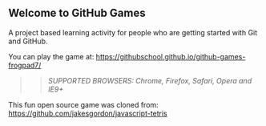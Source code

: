 ## Welcome to GitHub Games

A project based learning activity for people who are getting started with Git and GitHub.

You can play the game at: https://githubschool.github.io/github-games-frogpad7/

>> _*SUPPORTED BROWSERS*: Chrome, Firefox, Safari, Opera and IE9+_

This fun open source game was cloned from: https://github.com/jakesgordon/javascript-tetris
